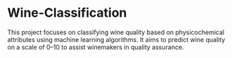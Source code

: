 # Wine-Classification
This project focuses on classifying wine quality based on physicochemical attributes using machine learning algorithms. 
It aims to predict wine quality on a scale of 0–10 to assist winemakers in quality assurance.
